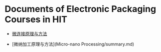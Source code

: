 # Documents of Electronic Packaging Courses in HIT

* [微连接原理与方法](Micro-connection/summary.md)

* [微纳加工原理与方法](Micro-nano Processing/summary.md)
